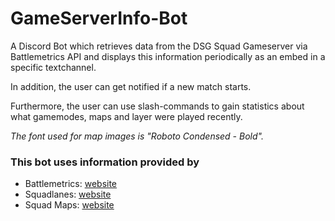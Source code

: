 # GameServerInfo-Bot
A Discord Bot which retrieves data from the DSG Squad Gameserver via Battlemetrics API and displays this information periodically as an embed in a specific textchannel.

In addition, the user can get notified if a new match starts.

Furthermore, the user can use slash-commands to gain statistics about what gamemodes, maps and layer were played recently.

*The font used for map images is "Roboto Condensed - Bold".*

### This bot uses information provided by 

- Battlemetrics: [website](https://battlemetrics.com)
- Squadlanes: [website](https://squadlanes.com/#map=Narva&layer=RAAS+v1)
- Squad Maps: [website](https://squadmaps.com)



